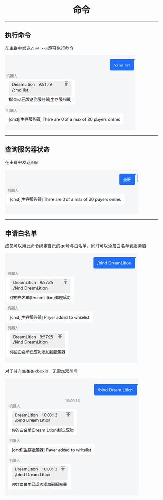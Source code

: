 # <center>命令</center>

***

## 执行命令

在主群中发送`/cmd xxx`即可执行命令

![](./img/cmd.png)

***

## 查询服务器状态

在主群中发送`查服`

![](./img/cf.png)


***

## 申请白名单

成员可以用此命令绑定自己的qq号与白名单，同时可以添加白名单到服务器

![](./img/bind.png)

对于带有空格的xboxid，无需加双引号

![](./img/bind2.png)
